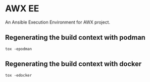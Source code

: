 # AWX EE

An Ansible Execution Environment for AWX project.

## Regenerating the build context with podman

```shell
tox -epodman
```

## Regenerating the build context with docker

```shell
tox -edocker
```
